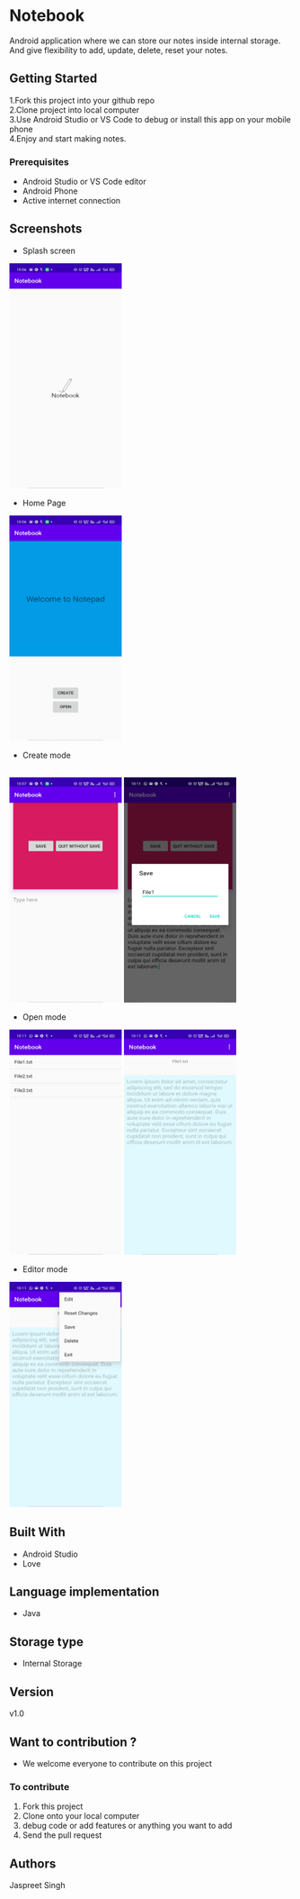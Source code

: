 # Notebook

Android application where we can store our notes inside internal storage. And give flexibility to add, update, delete, reset your notes. 

## Getting Started

1.Fork this project into your github repo</br>
2.Clone project into local computer</br>
3.Use Android Studio or VS Code to debug or install this app on your mobile phone</br>
4.Enjoy and start making notes.

### Prerequisites
* Android Studio or VS Code editor </br>
* Android Phone </br>
* Active internet connection


## Screenshots

* Splash screen
<img src="Screenshot/a (1).jpg" width=200 height=400 />

* Home Page
<img src="Screenshot/a (2).jpg" width=200 height=400 />

* Create mode
</br>
<span>
<img src="Screenshot/a (3).jpg" width=200 height=400 />
<img src="Screenshot/a (5).jpg" width=200 height=400 />
</span>

* Open mode

<span>
<img src="Screenshot/a (7).jpg" width=200 height=400 />
<img src="Screenshot/a (8).jpg" width=200 height=400 />
</span>

* Editor mode

<span>
<img src="Screenshot/a (9).jpg" width=200 height=400 />

</span>

## Built With

* Android Studio
* Love

## Language implementation
* Java
## Storage type
* Internal Storage

## Version

v1.0
## Want to contribution ?
* We welcome everyone to contribute on this project
### To contribute
1. Fork this project
2. Clone onto your local computer
3. debug code or add features or anything you want to add
4. Send the pull request

## Authors

Jaspreet Singh

